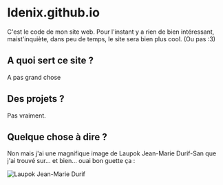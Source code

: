 # Idenix.github.io
C'est le code de mon site web. Pour l'instant y a rien de bien intéressant, maist'inquiète, dans peu de temps, le site sera bien plus cool. (Ou pas :3)

## A quoi sert ce site ?

A pas grand chose

## Des projets ?

Pas vraiment.

## Quelque chose à dire ?

Non mais j'ai une magnifique image de Laupok Jean-Marie Durif-San que j'ai trouvé sur... et bien... ouai bon guette ça :

![Laupok Jean-Marie Durif](https://idenix.github.io/images/laupaulok.jpg "Laupok Jean-Marie Durif-Sans")